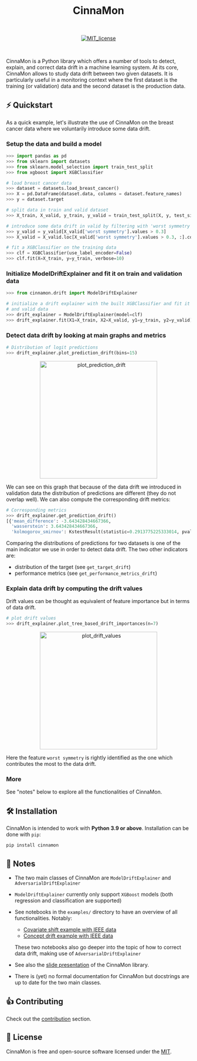 </br>

<h1 align="center">CinnaMon</h1>

</br>

<p align="center">
  <!-- License -->
  <a href="https://opensource.org/licenses/MIT">
    <img src="https://img.shields.io/badge/License-MIT-yellow.svg" alt="MIT_license">
  </a>
</p>

</br>

<p>
CinnaMon is a Python library which offers a number of tools to detect, explain,
and correct data drift in a machine learning system. At its core, CinnaMon allows to 
study data drift between two given datasets. It is particularly useful in a monitoring 
context where the first dataset is the training (or validation) data and 
the second dataset is the production data.
</p>


## ⚡️ Quickstart

As a quick example, let's illustrate the use of CinnaMon on the breast cancer data 
where we voluntarily introduce some data drift.

### Setup the data and build a model

```python
>>> import pandas as pd
>>> from sklearn import datasets
>>> from sklearn.model_selection import train_test_split
>>> from xgboost import XGBClassifier

# load breast cancer data
>>> dataset = datasets.load_breast_cancer()
>>> X = pd.DataFrame(dataset.data, columns = dataset.feature_names)
>>> y = dataset.target

# split data in train and valid dataset
>>> X_train, X_valid, y_train, y_valid = train_test_split(X, y, test_size=0.3, random_state=2021)

# introduce some data drift in valid by filtering with 'worst symmetry' feature
>>> y_valid = y_valid[X_valid['worst symmetry'].values > 0.3]
>>> X_valid = X_valid.loc[X_valid['worst symmetry'].values > 0.3, :].copy()

# fit a XGBClassifier on the training data
>>> clf = XGBClassifier(use_label_encoder=False)
>>> clf.fit(X=X_train, y=y_train, verbose=10)
```

### Initialize ModelDriftExplainer and fit it on train and validation data

```python
>>> from cinnamon.drift import ModelDriftExplainer

# initialize a drift explainer with the built XGBClassifier and fit it on train
# and valid data
>>> drift_explainer = ModelDriftExplainer(model=clf)
>>> drift_explainer.fit(X1=X_train, X2=X_valid, y1=y_train, y2=y_valid)
```

### Detect data drift by looking at main graphs and metrics

```python
# Distribution of logit predictions
>>> drift_explainer.plot_prediction_drift(bins=15)
```

<p align="center">
  <img height="320px" src="doc/img/plot_prediction_drift.png" alt="plot_prediction_drift">
</p>

We can see on this graph that because of the data drift we introduced in validation 
data the distribution of predictions are different (they do not overlap well). We 
can also compute the corresponding drift metrics:

```python
# Corresponding metrics
>>> drift_explainer.get_prediction_drift()
[{'mean_difference': -3.643428434667366,
  'wasserstein': 3.643428434667366,
  'kolmogorov_smirnov': KstestResult(statistic=0.2913775225333014, pvalue=0.00013914094110123454)}]
```

Comparing the distributions of predictions for two datasets is one of the main 
indicator we use in order to detect data drift. The two other indicators are:
- distribution of the target (see `get_target_drift`)
- performance metrics (see `get_performance_metrics_drift`)

### Explain data drift by computing the drift values
Drift values can be thought as equivalent of feature importance but in terms of data drift.

```python
# plot drift values
>>> drift_explainer.plot_tree_based_drift_importances(n=7)
```

<p align="center">
  <img height="320px" src="doc/img/plot_drift_values.png" alt="plot_drift_values">
</p>

Here the feature `worst symmetry` is rightly identified as the one which contributes the most to 
the data drift.

### More

See "notes" below to explore all the functionalities of CinnaMon.


## 🛠 Installation

CinnaMon is intended to work with **Python 3.9 or above**. Installation can be done with `pip`:

```sh
pip install cinnamon
```

## 🔗 Notes
- The two main classes of CinnaMon are `ModelDriftExplainer` and `AdversarialDriftExplainer`
- `ModelDriftExplainer` currently only support `XGBoost` models (both regression and classification
  are supported)
- See notebooks in the `examples/` directory to have an overview of all functionalities. 
  Notably:
  - [Covariate shift example with IEEE data](https://github.com/zelros/cinnamon/blob/master/examples/ieee_fraud_simulated_covariate_shift_card6.ipynb)
  - [Concept drift example with IEEE data](https://github.com/zelros/cinnamon/blob/master/examples/ieee_fraud_simulated_concept_drift_card6.ipynb)
    
  These two notebooks also go deeper into the topic of how to correct data drift, making use of `AdversarialDriftExplainer`
- See also the [slide presentation](https://yohannlefaou.github.io/publications/2021-cinnamon/Detect_explain_and_correct_data_drift_in_a_machine_learning_system.pdf) of the CinnaMon library.
- There is (yet) no formal documentation for CinnaMon but docstrings are up to date for the two main classes.

## 👍 Contributing

Check out the [contribution](https://github.com/zelros/cinnamon/blob/master/CONTRIBUTING.md) section.

## 📝 License

CinnaMon is free and open-source software licensed under the [MIT](https://github.com/zelros/cinnamon/blob/master/LICENSE.txt).
